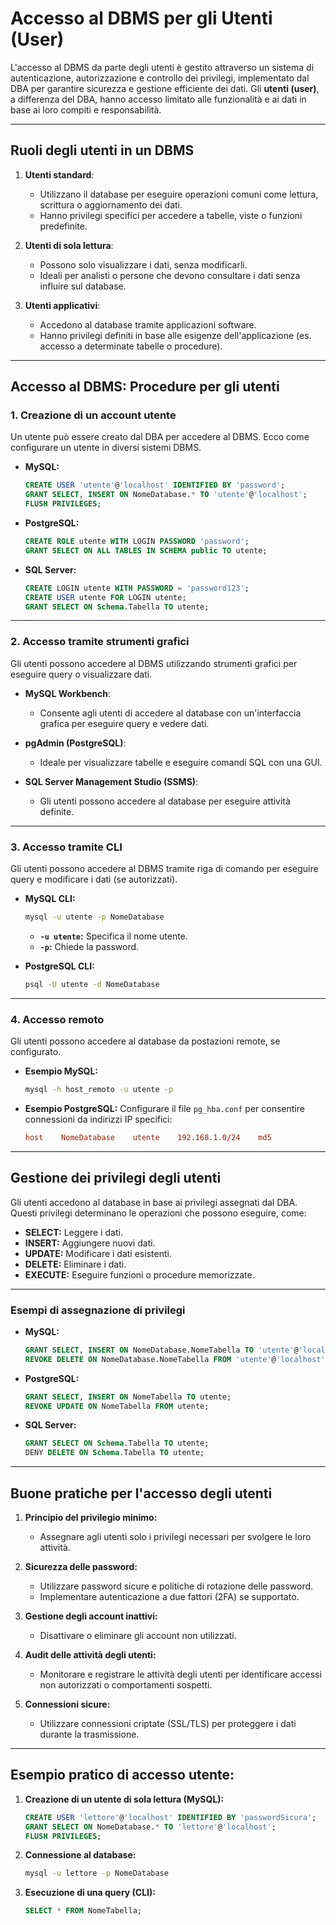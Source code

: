 # Accesso al DBMS per gli Utenti (User)

L'accesso al DBMS da parte degli utenti è gestito attraverso un sistema di autenticazione, autorizzazione e controllo dei privilegi, implementato dal DBA per garantire sicurezza e gestione efficiente dei dati. Gli **utenti (user)**, a differenza del DBA, hanno accesso limitato alle funzionalità e ai dati in base ai loro compiti e responsabilità.

---

## Ruoli degli utenti in un DBMS

1. **Utenti standard**:
   - Utilizzano il database per eseguire operazioni comuni come lettura, scrittura o aggiornamento dei dati.
   - Hanno privilegi specifici per accedere a tabelle, viste o funzioni predefinite.

2. **Utenti di sola lettura**:
   - Possono solo visualizzare i dati, senza modificarli.
   - Ideali per analisti o persone che devono consultare i dati senza influire sul database.

3. **Utenti applicativi**:
   - Accedono al database tramite applicazioni software.
   - Hanno privilegi definiti in base alle esigenze dell'applicazione (es. accesso a determinate tabelle o procedure).

---

## Accesso al DBMS: Procedure per gli utenti

### 1. Creazione di un account utente

Un utente può essere creato dal DBA per accedere al DBMS. Ecco come configurare un utente in diversi sistemi DBMS.

- **MySQL:**

   ```sql
   CREATE USER 'utente'@'localhost' IDENTIFIED BY 'password';
   GRANT SELECT, INSERT ON NomeDatabase.* TO 'utente'@'localhost';
   FLUSH PRIVILEGES;
   ```

- **PostgreSQL:**

   ```sql
   CREATE ROLE utente WITH LOGIN PASSWORD 'password';
   GRANT SELECT ON ALL TABLES IN SCHEMA public TO utente;
   ```

- **SQL Server:**

   ```sql
   CREATE LOGIN utente WITH PASSWORD = 'password123';
   CREATE USER utente FOR LOGIN utente;
   GRANT SELECT ON Schema.Tabella TO utente;
   ```

---

### 2. Accesso tramite strumenti grafici

Gli utenti possono accedere al DBMS utilizzando strumenti grafici per eseguire query o visualizzare dati.

- **MySQL Workbench**:

  - Consente agli utenti di accedere al database con un'interfaccia grafica per eseguire query e vedere dati.

- **pgAdmin (PostgreSQL)**:

  - Ideale per visualizzare tabelle e eseguire comandi SQL con una GUI.

- **SQL Server Management Studio (SSMS)**:

  - Gli utenti possono accedere al database per eseguire attività definite.

---

### 3. Accesso tramite CLI

Gli utenti possono accedere al DBMS tramite riga di comando per eseguire query e modificare i dati (se autorizzati).

- **MySQL CLI:**

   ```bash
   mysql -u utente -p NomeDatabase
   ```

  - **`-u utente`:** Specifica il nome utente.
  - **`-p`:** Chiede la password.

- **PostgreSQL CLI:**
   ```bash
   psql -U utente -d NomeDatabase
   ```

---

### 4. Accesso remoto

Gli utenti possono accedere al database da postazioni remote, se configurato.

- **Esempio MySQL:**

   ```bash
   mysql -h host_remoto -u utente -p
   ```

- **Esempio PostgreSQL:**
   Configurare il file `pg_hba.conf` per consentire connessioni da indirizzi IP specifici:
   
   ```conf
   host    NomeDatabase    utente    192.168.1.0/24    md5
   ```

---

## Gestione dei privilegi degli utenti

Gli utenti accedono al database in base ai privilegi assegnati dal DBA. Questi privilegi determinano le operazioni che possono eseguire, come:

- **SELECT:** Leggere i dati.
- **INSERT:** Aggiungere nuovi dati.
- **UPDATE:** Modificare i dati esistenti.
- **DELETE:** Eliminare i dati.
- **EXECUTE:** Eseguire funzioni o procedure memorizzate.

---

### Esempi di assegnazione di privilegi

- **MySQL:**
  
   ```sql
   GRANT SELECT, INSERT ON NomeDatabase.NomeTabella TO 'utente'@'localhost';
   REVOKE DELETE ON NomeDatabase.NomeTabella FROM 'utente'@'localhost';
   ```

- **PostgreSQL:**

   ```sql
   GRANT SELECT, INSERT ON NomeTabella TO utente;
   REVOKE UPDATE ON NomeTabella FROM utente;
   ```

- **SQL Server:**

   ```sql
   GRANT SELECT ON Schema.Tabella TO utente;
   DENY DELETE ON Schema.Tabella TO utente;
   ```

---

## Buone pratiche per l'accesso degli utenti

1. **Principio del privilegio minimo:**
   - Assegnare agli utenti solo i privilegi necessari per svolgere le loro attività.

2. **Sicurezza delle password:**
   - Utilizzare password sicure e politiche di rotazione delle password.
   - Implementare autenticazione a due fattori (2FA) se supportato.

3. **Gestione degli account inattivi:**
   - Disattivare o eliminare gli account non utilizzati.

4. **Audit delle attività degli utenti:**
   - Monitorare e registrare le attività degli utenti per identificare accessi non autorizzati o comportamenti sospetti.

5. **Connessioni sicure:**
   - Utilizzare connessioni criptate (SSL/TLS) per proteggere i dati durante la trasmissione.

---

## Esempio pratico di accesso utente:

1. **Creazione di un utente di sola lettura (MySQL):**

   ```sql
   CREATE USER 'lettore'@'localhost' IDENTIFIED BY 'passwordSicura';
   GRANT SELECT ON NomeDatabase.* TO 'lettore'@'localhost';
   FLUSH PRIVILEGES;
   ```

2. **Connessione al database:**

   ```bash
   mysql -u lettore -p NomeDatabase
   ```

3. **Esecuzione di una query (CLI):**

   ```sql
   SELECT * FROM NomeTabella;
   ```
